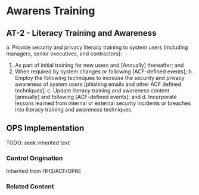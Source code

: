 # Awarens Training 
## AT-2 - Literacy Training and Awareness

a. Provide security and privacy literacy training to system users (including managers, senior executives, and contractors):
1. As part of initial training for new users and [Annually] thereafter; and
2. When required by system changes or following [ACF-defined events];
b. Employ the following techniques to increase the security and privacy awareness of system users [phishing emails and other ACF defined techniques];
c. Update literacy training and awareness content [annually] and following [ACF-defined events]; and
d. Incorporate lessons learned from internal or external security incidents or breaches into literacy training and awareness techniques.

## OPS Implementation

TODO: seek inherited text

### Control Origination

Inherited from HHS/ACF/OPRE

### Related Content
